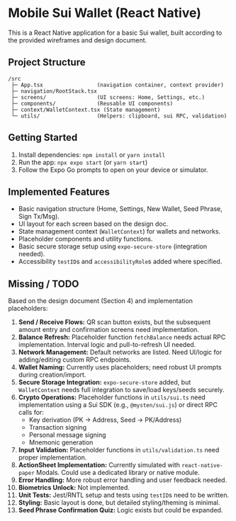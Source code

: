 # Mobile Sui Wallet (React Native)

This is a React Native application for a basic Sui wallet, built according to the provided wireframes and design document.

## Project Structure

```
/src
 ├─ App.tsx                 (navigation container, context provider)
 ├─ navigation/RootStack.tsx
 ├─ screens/                (UI screens: Home, Settings, etc.)
 ├─ components/             (Reusable UI components)
 ├─ context/WalletContext.tsx (State management)
 └─ utils/                  (Helpers: clipboard, sui RPC, validation)
```

## Getting Started

1.  Install dependencies: `npm install` or `yarn install`
2.  Run the app: `npx expo start` (or `yarn start`)
3.  Follow the Expo Go prompts to open on your device or simulator.

## Implemented Features

*   Basic navigation structure (Home, Settings, New Wallet, Seed Phrase, Sign Tx/Msg).
*   UI layout for each screen based on the design doc.
*   State management context (`WalletContext`) for wallets and networks.
*   Placeholder components and utility functions.
*   Basic secure storage setup using `expo-secure-store` (integration needed).
*   Accessibility `testID`s and `accessibilityRole`s added where specified.

## Missing / TODO

Based on the design document (Section 4) and implementation placeholders:

1.  **Send / Receive Flows:** QR scan button exists, but the subsequent amount entry and confirmation screens need implementation.
2.  **Balance Refresh:** Placeholder function `fetchBalance` needs actual RPC implementation. Interval logic and pull-to-refresh UI needed.
3.  **Network Management:** Default networks are listed. Need UI/logic for adding/editing custom RPC endpoints.
4.  **Wallet Naming:** Currently uses placeholders; need robust UI prompts during creation/import.
5.  **Secure Storage Integration:** `expo-secure-store` added, but `WalletContext` needs full integration to save/load keys/seeds securely.
6.  **Crypto Operations:** Placeholder functions in `utils/sui.ts` need implementation using a Sui SDK (e.g., `@mysten/sui.js`) or direct RPC calls for:
    *   Key derivation (PK -> Address, Seed -> PK/Address)
    *   Transaction signing
    *   Personal message signing
    *   Mnemonic generation
7.  **Input Validation:** Placeholder functions in `utils/validation.ts` need proper implementation.
8.  **ActionSheet Implementation:** Currently simulated with `react-native-paper` Modals. Could use a dedicated library or native module.
9.  **Error Handling:** More robust error handling and user feedback needed.
10. **Biometrics Unlock:** Not implemented.
11. **Unit Tests:** Jest/RNTL setup and tests using `testID`s need to be written.
12. **Styling:** Basic layout is done, but detailed styling/theming is minimal.
13. **Seed Phrase Confirmation Quiz:** Logic exists but could be expanded.
